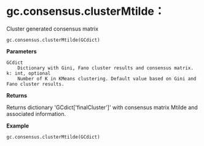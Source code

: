 gc.consensus.clusterMtilde：
===============

Cluster generated consensus matrix 

    gc.consensus.clusterMtilde(GCdict)

**Parameters**

    GCdict
        Dictionary with Gini, Fano cluster results and consensus matrix.
    k: int, optional
        Number of K in KMeans clustering. Default value based on Gini and Fano cluster results.

**Returns**

Returns dictionary 'GCdict['finalCluster']' with consensus matrix Mtilde and associated information.

**Example**

    gc.consensus.clusterMtilde(GCdict)
